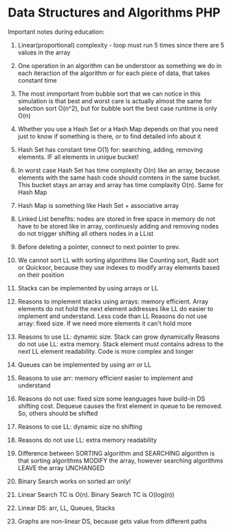 # Data Structures and Algorithms PHP

Important notes during education:

1. Linear(proportional) complexity - loop must run 5 times since there are 5 values in the array

2. One operation in an algorithm can be understoor as something we do in each iteraction of the
   algorithm or for each piece of data, that takes constant time

3. The most immportant from bubble sort that we can notice in this simulation is that best and
   worst care is actually almost the same for selection sort O(n^2), but for bubble sort the best
   case runtime is only O(n)

4. Whether you use a Hash Set or a Hash Map depends on that you need just to know if something is
   there, or to find detailed info about it

5. Hash Set has constant time O(1) for: searching, adding, removing elements. IF all elements in
   unique bucket!

6. In worst case Hash Set has time complexity O(n) like an array, because elements with the same
   hash code should comtens in the same bucket. This bucket stays an array and array has time
   complaxity O(n). Same for Hash Map

7. Hash Map is something like Hash Set + associative array

8. Linked List benefits:
   nodes are stored in free space in memory
   do not have to be stored like in array, continuesly
   adding and removing nodes do not trigger shifting all others nodes in a LList

9. Before deleting a pointer, connect to next pointer to prev.

10. We cannot sort LL with sorting algorithms like Counting sort, Radit sort or Quicksor, because
    they use indexes to modify array elements based on their position

11. Stacks can be implemented by using arrays or LL

12. Reasons to implement stacks using arrays:
    memory efficient. Array elements do not hold the next element addresses like LL do
    easier to implement and understand. Less code than LL
    Reasons do not use array:
    fixed size. If we need more elements it can't hold more

13. Reasons to use LL:
    dynamic size. Stack can grow dynamically
    Reasons do not use LL:
    extra memory. Stack element must contains adress to the next LL element
    readability. Code is more complex and longer

14. Queues can be implemented by using arr or LL

15. Reasons to use arr:
    memory efficient
    easier to implement and understand

16. Reasons do not use:
    fixed size
    some leanguages have build-in DS
    shifting cost. Dequeue causes the first element in queue to be removed. So, others
    should be shifted
17. Reasons to use LL:
    dynamic size
    no shifting

18. Reasons do not use LL:
    extra memory
    readability

19. Difference between SORTING algorithm and SEARCHING algorithm is that sorting algorithms
    MODIFY the array, however searching algorithms LEAVE the array UNCHANGED

20. Binary Search works on sorted arr only!

21. Linear Search TC is O(n). Binary Search TC is O(log(n))

22. Linear DS: arr, LL, Queues, Stacks

23. Graphs are non-linear DS, because gets value from different paths
